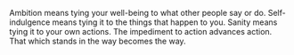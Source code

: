 Ambition means tying your well-being to what other people say or do. Self-indulgence means tying it to the things that happen to you. Sanity means tying it to your own actions.
The impediment to action advances action. That which stands in the way becomes the way.
